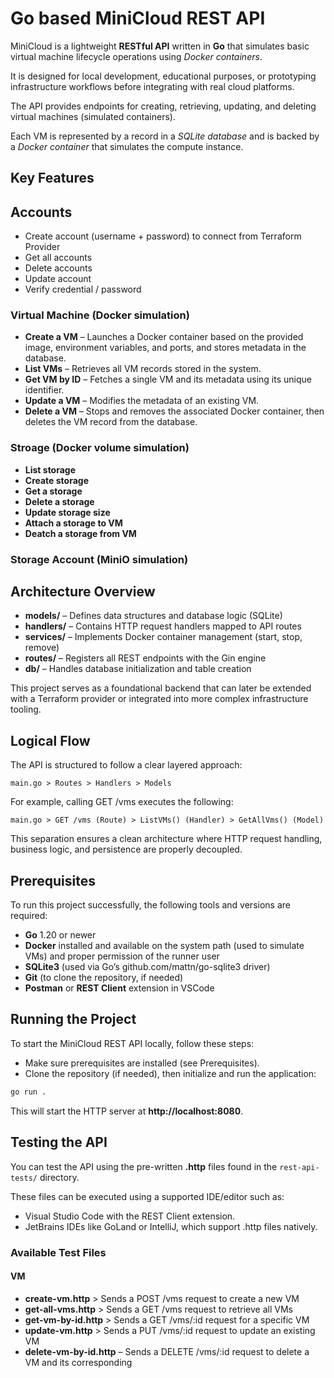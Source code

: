 # Go based MiniCloud REST API

MiniCloud is a lightweight __RESTful API__ written in __Go__ that simulates basic virtual machine lifecycle operations using _Docker containers_.

It is designed for local development, educational purposes, or prototyping infrastructure workflows before integrating with real cloud platforms.

The API provides endpoints for creating, retrieving, updating, and deleting virtual machines (simulated containers).

Each VM is represented by a record in a _SQLite database_ and is backed by a _Docker container_ that simulates the compute instance.

## Key Features

## Accounts

- Create account (username + password) to connect from Terraform Provider
- Get all accounts
- Delete accounts
- Update account
- Verify credential / password

### Virtual Machine (Docker simulation)

- __Create a VM__ – Launches a Docker container based on the provided image, environment variables, and ports, and stores metadata in the database.
- __List VMs__ – Retrieves all VM records stored in the system.
- __Get VM by ID__ – Fetches a single VM and its metadata using its unique identifier.
- __Update a VM__ – Modifies the metadata of an existing VM.
- __Delete a VM__ – Stops and removes the associated Docker container, then deletes the VM record from the database.

### Stroage (Docker volume simulation)

- __List storage__
- __Create storage__
- __Get a storage__
- __Delete a storage__
- __Update storage size__
- __Attach a storage to VM__
- __Deatch a storage from VM__

### Storage Account (MiniO simulation)

## Architecture Overview

- __models/__ – Defines data structures and database logic (SQLite)
- __handlers/__ – Contains HTTP request handlers mapped to API routes
- __services/__ – Implements Docker container management (start, stop, remove)
- __routes/__ – Registers all REST endpoints with the Gin engine
- __db/__ – Handles database initialization and table creation

This project serves as a foundational backend that can later be extended with a Terraform provider or integrated into more complex infrastructure tooling.

## Logical Flow

The API is structured to follow a clear layered approach:

```text
main.go > Routes > Handlers > Models
```

For example, calling GET /vms executes the following:

```text
main.go > GET /vms (Route) > ListVMs() (Handler) > GetAllVms() (Model)
```

This separation ensures a clean architecture where HTTP request handling, business logic, and persistence are properly decoupled.

## Prerequisites

To run this project successfully, the following tools and versions are required:

- __Go__ 1.20 or newer
- __Docker__ installed and available on the system path (used to simulate VMs) and proper permission of the runner user
- __SQLite3__ (used via Go’s github.com/mattn/go-sqlite3 driver)
- __Git__ (to clone the repository, if needed)
- __Postman__ or __REST Client__ extension in VSCode

## Running the Project

To start the MiniCloud REST API locally, follow these steps:

- Make sure prerequisites are installed (see Prerequisites).
- Clone the repository (if needed), then initialize and run the application:

```bash
go run .
```

This will start the HTTP server at __http://localhost:8080__.

## Testing the API

You can test the API using the pre-written __.http__ files found in the `rest-api-tests/` directory.

These files can be executed using a supported IDE/editor such as:

- Visual Studio Code with the REST Client extension.
- JetBrains IDEs like GoLand or IntelliJ, which support .http files natively.

### Available Test Files

#### VM

- __create-vm.http__ > Sends a POST /vms request to create a new VM
- __get-all-vms.http__ > Sends a GET /vms request to retrieve all VMs
- __get-vm-by-id.http__ > Sends a GET /vms/:id request for a specific VM
- __update-vm.http__ > Sends a PUT /vms/:id request to update an existing VM
- __delete-vm-by-id.http__ – Sends a DELETE /vms/:id request to delete a VM and its corresponding
